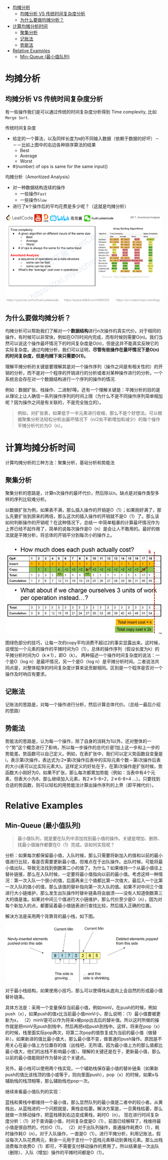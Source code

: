 
<!-- TOC -->

- [均摊分析](#均摊分析)
  - [均摊分析 VS 传统时间复杂度分析](#均摊分析-vs-传统时间复杂度分析)
  - [为什么要做均摊分析？](#为什么要做均摊分析)
- [计算均摊分析时间](#计算均摊分析时间)
  - [聚集分析](#聚集分析)
  - [记账法](#记账法)
  - [势能法](#势能法)
- [Relative Examples](#relative-examples)
  - [Min-Queue (最小值队列)](#min-queue-最小值队列)

<!-- /TOC -->

# 均摊分析

## 均摊分析 VS 传统时间复杂度分析

有一些操作我们是可以通过传统的时间复杂度分析得到 Time complexity, 比如　`Merge Sort`.

传统时间复杂度

* 给定的一个算法，以及同样长度为`N`的不同输入数据（依赖于数据的好坏）－－－比如上图中的右边各种排序算法的结果
  * Best
  * Average
  * Worst
* #(number) of ops is same for the same input()

均摊分析（Amoritized Analysis）

* 对一种数据结构连续的操作
  * 一些操作`Fast`
  * 一些操作`Slow`
* 进行了`N`个操作后的平均花费是多少呢？（这就是均摊分析）

![](/images/2019-03-20-23-39-51.png)

## 为什么要做均摊分析？

均摊分析可以帮助我们了解对一个**数据结构**进行n次操作的真实代价。对于相同的操作，有时候可以非常快，例如在O(1)时间内完成，而有时候则需要O(n)。我们当然可以说这个操作最坏情况下的时间复杂度是O(n)，但是这并不能真实反映它的实际复杂度。通过均摊分析，我们可以证明，**尽管有些操作在最坏情况下是O(n)的时间复杂度，但是均摊下来只需要O(1)。**

理解平摊分析的关键是要理解其是对一个操作序列（操作之间是有相关性的）的开销的分析，而不是对一个程序的开销进行的分析或者对某种操作进行的分析。一个系统总会存在对一个数据结构进行一个序列的操作的情况.

例如：数据扩张、栈操作、二进制1等。还有一个理解关键是：平摊分析的目的是从理论上让人确信一系列操作序列的时间上限（为什么不是不同操作序列简单相加呢？因为操作之间是有关联的，不是完全独立的）。

> 例如，对扩张表，如果低于一半元素进行收缩，那么不是个好想法。可以根据聚集分析法轻松分析出最坏情况下（n/2处不断增加和减少）的每个操作平摊分析代价为O（n）。

# 计算均摊分析时间

计算均摊分析的三种方法：聚集分析，基站分析和势能法

## 聚集分析

聚集分析的思路是，计算n次操作的最坏代价，然后除以n。缺点是对操作类型多样的序列比较难分析。

以数据扩张为例，如果表不满，那么插入操作的开销是O（1）；如果刚好满了，那么先要扩张到原来的两倍，那么这次的插入操作的开销就不是O（1）了。那么该如何判断操作的开销呢？在这种情况下，总结一 中简单粗暴的计算最坏情况作为上界已经不起作用了，简单的说每次操作是O（n）是会让人不敢用的。最好的做法就是平摊分析，将总体的开销平分到每次小的操作上。

![](/images/2019-03-21-00-26-01.png)

图绿色部分的技巧，让每一次的copy平均消费不超过2的事实显露出来。这时候，说增加一个元素的操作的平摊时间为O（1），总体的操作序列（假设长度为k）的平摊分析时间为O（k＊1），即O（k）。
两种描述一个操作时间复杂度的说法：一个是O（log n）是最坏情况，另一个是O（log n）是平摊分析时间。二者说法共同点是，对整体程序的时间复杂度计算来说贡献相同。区别是一个程序是否对一个操作及时响应有要求。

## 记账法

记账法的思路是，对每一个操作进行分析，然后计算总体代价。（总结一最后介绍的思路）

## 势能法

势能法的思路是，认为每一个操作，除了自身的消耗为1以外，还对整体的一个“势”这个概念进行了影响，所以每一步操作的总代价是1加上这一步和上一步的势能差。势函数可以自己定义。例如，在表扩张中，我们可以定义势函数自变量是i，表示第i次操作，表达式为:2*第i次操作后表中的实际元素个数－第i次操作后表的大小(表可以比实际元素大)。这样定义的好处在于，在第i次操作是扩张时候，势函数大小刚好为0，如果不扩张，那么每次都累加势能（例如：当表中有4个元素，但表大小为8，那么继续加入元素，有2＊5-8=2，2＊6-8=4 ...）。只要找到合适的势函数，则可以轻松的用势能法计算出操作序列的上界（即平摊代价）。

# Relative Examples

## Min-Queue (最小值队列)

> 最小值队列，就是要在队列中添加找到最小值的操作。关键是增加、删除、找最小值操作都要在O（1）完成。该如何实现呢？

分析：如果每次都保留最小值，入队时候，那么只需要将新加入的值和以前的最小值进行比较，看是否需要更新最小值。但难点在于出队操作。出队时候，可能将最小值出队，导致无法找到倒数第二小的值了。为什么？如果维持一个从最小值往上替补链接，那么在入队时候，一定要将最小值指向以前的最小值。考虑这样一种情况：第一次入队一个很小的值，后面再来三个值都比第一次值大，最后入一个比第一次入队的值小的值，那么该值的替补指向第一次入队的值。如果不对中间三个值进行大小链维护，那么发生出队操作时替补链条将会崩溃——没有人知道倒数第三大的值是谁。如果对中间三个值进行大小链维护，那么代价至少是O（n），因为对每个新加入的点，都要延着最小值链表进行查找比较，然后插入正确的位置。

解决方法是采用两个背靠背的最小栈，如下图。

![](/images/2019-03-20-23-59-21.png)


对于最小栈结构，如果使用小技巧，那么可以使得栈从底向上会自然的形成最小值替补链条。

具体方法是：采用一个变量保存当前最小值，例如minV。在push的时候，例如push（x），如果push的值x比当前最小值minV小，那么说明：（1）最小值要被更新为x， （2）minV是可以作为将来x被pop出去后的替补值。所以这时所做的操作就是把minV先push到栈中，然后再把x给push到栈中。这样，将来在pop（x）的时候，栈里面实际pop两次，将第二次pop的值恢复成为当前的最小值（做替补）。如果新进的值比最小值大，那么最小值不变，做普通的push操作。原因是不用关心在最小值上方位置存的值（出栈吧，无所谓。因为最小值上方的那么值都比最小值大，他们的出栈不影响最小值）。理解的关键还是在于，更新最小值，那么以前的最小值能刚好作为替补这个关键点。

另外，最小栈可以使用两个栈实现，一个辅助栈保存最小值的替补链条（如果新push的值比该栈顶的值小或等于，则向里面push），pop（x）的时候，如果x与辅助栈的栈顶相等，那么辅助栈也pop一次。

继续来看最小值队列的实现：

蓝栈和黄栈中都维持一个最小值，那么显然队列的最小值是二者中的较小者。从黄栈出，从蓝栈进的一个问题就是，黄栈会枯萎。解决方案是，一旦黄栈枯萎，那么就做一次移动操作，把蓝栈移到右边变成黄栈，耗时O（n）。
现在进行时间复杂度分析：（1）对于查询最小值，时间复杂度是O（1），前面已经解释了，栈维持最小值是很自然的，代价O（1）。
（2）对于出队列操作，普通操作耗费O（1），耗时操作耗O（n）。对于入队操作，一直是O（1）。进行平摊分析，利用记账法，假设每次入队花费两元，剩余一元用于支付一个蓝栈元素移动到黄栈元素。那么出栈消费每次收费O（1）即可，不需要支付移动操作的费用了。所以结果是一次出队（删除）、入队（增加）操作的平摊时间都是O（1）。